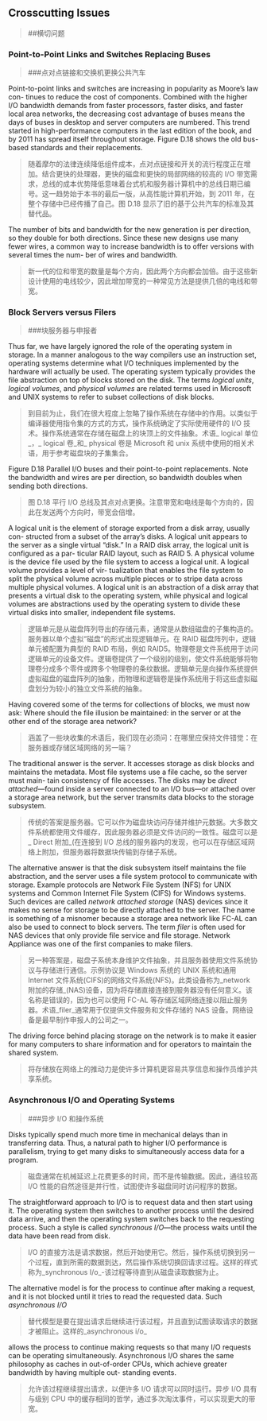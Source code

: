 ## Crosscutting Issues

> ##横切问题

### Point-to-Point Links and Switches Replacing Buses

> ###点对点链接和交换机更换公共汽车

Point-to-point links and switches are increasing in popularity as Moore’s law con- tinues to reduce the cost of components. Combined with the higher I/O bandwidth demands from faster processors, faster disks, and faster local area networks, the decreasing cost advantage of buses means the days of buses in desktop and server computers are numbered. This trend started in high-performance computers in the last edition of the book, and by 2011 has spread itself throughout storage. Figure D.18 shows the old bus-based standards and their replacements.

> 随着摩尔的法律连续降低组件成本，点对点链接和开关的流行程度正在增加。结合更快的处理器，更快的磁盘和更快的局部网络的较高的 I/O 带宽需求，总线的成本优势降低意味着台式机和服务器计算机中的总线日期已编号。这一趋势始于本书的最后一版，从高性能计算机开始，到 2011 年，在整个存储中已经传播了自己。图 D.18 显示了旧的基于公共汽车的标准及其替代品。

The number of bits and bandwidth for the new generation is per direction, so they double for both directions. Since these new designs use many fewer wires, a common way to increase bandwidth is to offer versions with several times the num- ber of wires and bandwidth.

> 新一代的位和带宽的数量是每个方向，因此两个方向都会加倍。由于这些新设计使用的电线较少，因此增加带宽的一种常见方法是提供几倍的电线和带宽。

### Block Servers versus Filers

> ###块服务器与申报者

Thus far, we have largely ignored the role of the operating system in storage. In a manner analogous to the way compilers use an instruction set, operating systems determine what I/O techniques implemented by the hardware will actually be used. The operating system typically provides the file abstraction on top of blocks stored on the disk. The terms _logical units_, _logical volumes_, and _physical volumes_ are related terms used in Microsoft and UNIX systems to refer to subset collections of disk blocks.

> 到目前为止，我们在很大程度上忽略了操作系统在存储中的作用。以类似于编译器使用指令集的方式的方式，操作系统确定了实际使用硬件的 I/O 技术。操作系统通常在存储在磁盘上的块顶上的文件抽象。术语_ logical 单位_，_ logical 卷_和_ physical 卷是 Microsoft 和 unix 系统中使用的相关术语，用于参考磁盘块的子集集合。

Figure D.18 Parallel I/O buses and their point-to-point replacements. Note the bandwidth and wires are per direction, so bandwidth doubles when sending both directions.

> 图 D.18 平行 I/O 总线及其点对点更换。注意带宽和电线是每个方向的，因此在发送两个方向时，带宽会倍增。

A logical unit is the element of storage exported from a disk array, usually con- structed from a subset of the array’s disks. A logical unit appears to the server as a single virtual “disk.” In a RAID disk array, the logical unit is configured as a par- ticular RAID layout, such as RAID 5. A physical volume is the device file used by the file system to access a logical unit. A logical volume provides a level of vir- tualization that enables the file system to split the physical volume across multiple pieces or to stripe data across multiple physical volumes. A logical unit is an abstraction of a disk array that presents a virtual disk to the operating system, while physical and logical volumes are abstractions used by the operating system to divide these virtual disks into smaller, independent file systems.

> 逻辑单元是从磁盘阵列导出的存储元素，通常是从数组磁盘的子集构造的。服务器以单个虚拟“磁盘”的形式出现逻辑单元。在 RAID 磁盘阵列中，逻辑单元被配置为典型的 RAID 布局，例如 RAID5。物理卷是文件系统用于访问逻辑单元的设备文件。逻辑卷提供了一个级别的级别，使文件系统能够将物理卷分成多个零件或跨多个物理卷的条纹数据。逻辑单元是向操作系统提供虚拟磁盘的磁盘阵列的抽象，而物理和逻辑卷是操作系统用于将这些虚拟磁盘划分为较小的独立文件系统的抽象。

Having covered some of the terms for collections of blocks, we must now ask: Where should the file illusion be maintained: in the server or at the other end of the storage area network?

> 涵盖了一些块收集的术语后，我们现在必须问：在哪里应保持文件错觉：在服务器或存储区域网络的另一端？

The traditional answer is the server. It accesses storage as disk blocks and maintains the metadata. Most file systems use a file cache, so the server must main- tain consistency of file accesses. The disks may be _direct attached_—found inside a server connected to an I/O bus—or attached over a storage area network, but the server transmits data blocks to the storage subsystem.

> 传统的答案是服务器。它可以作为磁盘块访问存储并维护元数据。大多数文件系统都使用文件缓存，因此服务器必须是文件访问的一致性。磁盘可以是_ Direct 附加_(在连接到 I/O 总线的服务器内的发现，也可以在存储区域网络上附加，但服务器将数据块传输到存储子系统。

The alternative answer is that the disk subsystem itself maintains the file abstraction, and the server uses a file system protocol to communicate with storage. Example protocols are Network File System (NFS) for UNIX systems and Common Internet File System (CIFS) for Windows systems. Such devices are called _network attached storage_ (NAS) devices since it makes no sense for storage to be directly attached to the server. The name is something of a misnomer because a storage area network like FC-AL can also be used to connect to block servers. The term _filer_ is often used for NAS devices that only provide file service and file storage. Network Appliance was one of the first companies to make filers.

> 另一种答案是，磁盘子系统本身维护文件抽象，并且服务器使用文件系统协议与存储进行通信。示例协议是 Windows 系统的 UNIX 系统和通用 Internet 文件系统(CIFS)的网络文件系统(NFS)。此类设备称为_network 附加的存储_(NAS)设备，因为将存储直接连接到服务器没有任何意义。该名称是错误的，因为也可以使用 FC-AL 等存储区域网络连接以阻止服务器。术语_filer_通常用于仅提供文件服务和文件存储的 NAS 设备。网络设备是最早制作申报人的公司之一。

The driving force behind placing storage on the network is to make it easier for many computers to share information and for operators to maintain the shared system.

> 将存储放在网络上的推动力是使许多计算机更容易共享信息和操作员维护共享系统。

### Asynchronous I/O and Operating Systems

> ###异步 I/O 和操作系统

Disks typically spend much more time in mechanical delays than in transferring data. Thus, a natural path to higher I/O performance is parallelism, trying to get many disks to simultaneously access data for a program.

> 磁盘通常在机械延迟上花费更多的时间，而不是传输数据。因此，通往较高 I/O 性能的自然途径是并行性，试图使许多磁盘同时访问程序的数据。

The straightforward approach to I/O is to request data and then start using it. The operating system then switches to another process until the desired data arrive, and then the operating system switches back to the requesting process. Such a style is called _synchronous I/O_—the process waits until the data have been read from disk.

> I/O 的直接方法是请求数据，然后开始使用它。然后，操作系统切换到另一个过程，直到所需的数据到达，然后操作系统切换回请求过程。这样的样式称为_synchronous I/o_-该过程等待直到从磁盘读取数据为止。

The alternative model is for the process to continue after making a request, and it is not blocked until it tries to read the requested data. Such _asynchronous I/O_

> 替代模型是要在提出请求后继续进行该过程，并且直到试图读取请求的数据才被阻止。这样的_asynchronous i/o_

allows the process to continue making requests so that many I/O requests can be operating simultaneously. Asynchronous I/O shares the same philosophy as caches in out-of-order CPUs, which achieve greater bandwidth by having multiple out- standing events.

> 允许该过程继续提出请求，以便许多 I/O 请求可以同时运行。异步 I/O 具有与级别 CPU 中的缓存相同的哲学，通过多次淘汰事件，可以实现更大的带宽。
